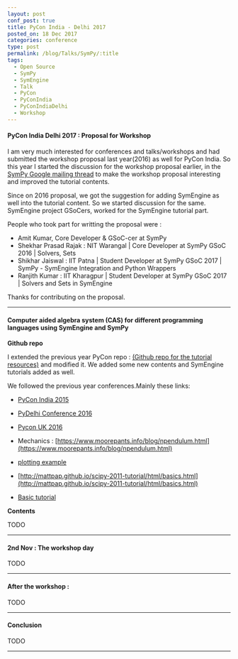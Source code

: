 ```yaml
---
layout: post
conf_post: true
title: PyCon India - Delhi 2017
posted_on: 18 Dec 2017
categories: conference
type: post
permalink: /blog/Talks/SymPy/:title
tags:
  - Open Source
  - SymPy
  - SymEngine
  - Talk
  - PyCon
  - PyConIndia
  - PyConIndiaDelhi
  - Workshop
---
```



#### PyCon India Delhi 2017 : Proposal for Workshop

I am very much interested for conferences and talks/workshops and had submitted the workshop 
proposal last year(2016) as well for PyCon India. So this year 
I started the discussion for the workshop proposal earlier, in the 
<a href="https://groups.google.com/forum/#!searchin/sympy/pycon$20india%7Csort:date/sympy/s6IOYvHnHxU/xiiY0vdlAQAJ" target="_blank">SymPy Google mailing thread</a>
to make the workshop proposal 
interesting and improved the tutorial contents.

Since on 2016 proposal, we got the suggestion for adding SymEngine as well into the tutorial content.
So we started discussion for the same. SymEngine project GSoCers, worked for the SymEngine tutorial part. 

People who took part for writting the proposal were : 

* Amit Kumar, Core Developer & GSoC-cer at SymPy
* Shekhar Prasad Rajak : NIT Warangal | Core Developer at SymPy GSoC 2016 | Solvers, Sets 
* Shikhar Jaiswal : IIT Patna | Student Developer at SymPy GSoC 2017 | SymPy - SymEngine Integration and Python Wrappers
* Ranjith Kumar : IIT Kharagpur | Student Developer at SymPy GSoC 2017 | Solvers and Sets in SymEngine

Thanks for contributing on the proposal.

-------------------------------------------------

#### Computer aided algebra system (CAS) for different programming languages using SymEngine and SymPy

**Github repo**

I extended the previous year PyCon repo : <a href="https://github.com/Shekharrajak/PyCon-SymPy-SymEngine" target="_blank">(Github repo for the tutorial resources)</a>  and modified it. We added some new contents and SymEngine tutorials added as well. 

We followed the previous year conferences.Mainly these links:

- [PyCon India 2015](https://in.pycon.org/cfp/pycon-india-2015/proposals/symbolic-computation-with-python-sympy~bqYrb/)

- [PyDelhi Conference 2016](https://cfp.pydelhi.org/pydelhi-conference-2016/proposals/symbolic-computation-with-python-using-sympy/) 

- [Pycon UK 2016](https://www.youtube.com/watch?v=f4cXX0wa9VM&t=599s)

- Mechanics : [https://www.moorepants.info/blog/npendulum.html](https://www.moorepants.info/blog/npendulum.html)

- [plotting example](https://www.youtube.com/watch?v=EG9uOGPBkvQ)

- [http://mattpap.github.io/scipy-2011-tutorial/html/basics.html](http://mattpap.github.io/scipy-2011-tutorial/html/basics.html)

- [Basic tutorial](https://github.com/sympy/sympy/wiki/Tutorial)


**Contents**

TODO

-------------------------------------------------

#### 2nd Nov : The workshop day

TODO

-------------------------------------------------

#### After the workshop :

TODO

-------------------------------------------------

#### Conclusion

TODO

-------------------------------------------------
